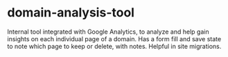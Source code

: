 # domain-analysis-tool
Internal tool integrated with Google Analytics, to analyze and help gain insights on each individual page of a domain. Has a form fill and save state to note which page to keep or delete, with notes. Helpful in site migrations.

